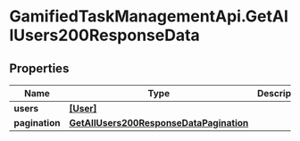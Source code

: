 # GamifiedTaskManagementApi.GetAllUsers200ResponseData

## Properties

Name | Type | Description | Notes
------------ | ------------- | ------------- | -------------
**users** | [**[User]**](User.md) |  | [optional] 
**pagination** | [**GetAllUsers200ResponseDataPagination**](GetAllUsers200ResponseDataPagination.md) |  | [optional] 


